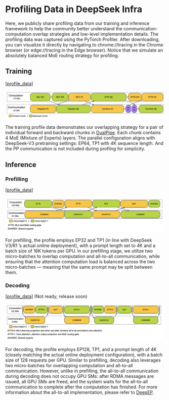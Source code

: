 # Profiling Data in DeepSeek Infra

Here, we publicly share profiling data from our training and inference framework to help the community better understand the communication-computation overlap strategies and low-level implementation details. The profiling data was captured using the PyTorch Profiler. After downloading, you can visualize it directly by navigating to chrome://tracing in the Chrome browser (or edge://tracing in the Edge browser). Notice that we simulate an absolutely balanced MoE routing strategy for profiling.

## Training

[[profile_data]](train.json)

![train](assets/train.jpg)

The training profile data demonstrates our overlapping strategy for a pair of individual forward and backward chunks in [DualPipe](https://github.com/deepseek-ai/dualpipe). Each chunk contains 4 MoE (Mixture of Experts) layers.
The parallel configuration aligns with DeepSeek-V3 pretraining settings: EP64, TP1 with 4K sequence length. And the PP communication is not included during profilng for simplicity.

## Inference

### Prefilling

[[profile_data]](prefill.json)

![prefill](assets/prefill.jpg)

For prefilling, the profile employs EP32 and TP1 (in line with DeepSeek V3/R1 ’s actual online deployment), with a prompt length set to 4K and a batch size of 16K tokens per GPU. In our prefilling stage, we utilize two micro-batches to overlap computation and all-to-all communication, while ensuring that the attention computation load is balanced across the two micro-batches — meaning that the same prompt may be split between them.

### Decoding

[[profile_data]](decode.json) (Not ready, release soon)

![decode](assets/decode.jpg)

For decoding, the profile employs EP128, TP1, and a prompt length of 4K (closely matching the actual online deployment configuration), with a batch size of 128 requests per GPU. Similar to prefilling, decoding also leverages two micro-batches for overlapping computation and all-to-all communication. However, unlike in prefilling, the all-to-all communication during decoding does not occupy GPU SMs: after RDMA messages are issued, all GPU SMs are freed, and the system waits for the all-to-all communication to complete after the computation has finished. For more information about the all-to-all implementation, please refer to [DeepEP](https://github.com/deepseek-ai/DeepEP).
